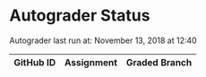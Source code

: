 # Autograder Status
Autograder last run at: November 13, 2018 at 12:40

| GitHub ID | Assignment | Graded Branch |
|-----------|------------|---------------|
